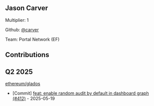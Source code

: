 
## Jason Carver
Multiplier: 1

Github: [@carver](https://github.com/carver)

Team: Portal Network (EF)

## Contributions

## Q2 2025

[ethereum/glados](https://github.com/ethereum/glados)
* [Commit] [feat: enable random audit by default in dashboard graph (#412)](https://github.com/ethereum/glados/commit/077bac5e48f218e98b4b5258eeb93ea3205d7eab) - 2025-05-19
